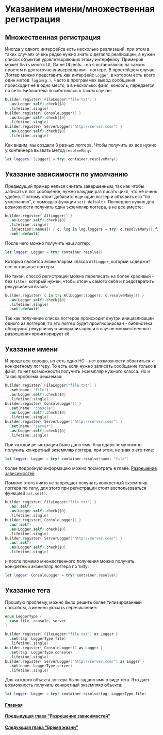 # Указанием имени/множественная регистрация

## Множественная регистрация

Иногда у одного интерфейса есть несколько реализаций, при этом в таких случаях очень редко нужно знать о деталях реализации, а нужен список объектов удовлетворяющих этому интерфейсу.
Примеров может быть много: UI, Game Objects... но я остановлюсь на самом простом и достаточно универсальном - логгере.
В простейшем случае Логгер можно представить как интерфейс `Logger`, в котором есть всего один метод: `log(msg:)`. Часто в программах вывод сообщения происходит не в одно место, а в несколько: файл, консоль, передается по сети. Библиотека позаботилась о таком случае:
```Swift
builder.register{ FileLogger("file.txt") }
  .as(Logger.self).check{$0}
  .lifetime(.single)
builder.register{ ConsoleLogger() }
  .as(Logger.self).check{$0}
  .lifetime(.single)
builder.register{ ServerLogger("http://server.com/") }
  .as(Logger.self).check{$0}
  .lifetime(.single)
```

Как видим, мы создали 3 разных логгера. Чтобы получить их все нужно у контейнера вызвать метод `resolveMany`:
```Swift
let loggers: [Logger] = try! container.resolveMany()
```

## Указание зависимости по умолчанию

Предыдущий пример нельзя считать завершенным, так как чтобы записать в лог сообщение, нужно каждый раз писать цикл, что не очень удобно. Поэтому стоит добавить еще один логгер и объявить его "по умолчанию", с помощью функции `set(.default)`. Последнее нужно для возможности получить один экземпляр логгера, а не все вместе:
```Swift
builder.register{ AllLogger() }
  .as(Logger.self).check{$0}
  .lifetime(.single)
  .injection(.manual) { c, log in log.loggers = try! c.resolveMany().filter{ $0 !=== log } }
  .set(.default)
```

После чего можно получить наш логгер:
```Swift
let logger: Logger = try! container.resolve()
```
Который является экземпляром класса `AllLogger`, который содержит все остальные логгеры.

Но такой, способ регистрации можно переписать на более красивый - без `filter`, который нужен, чтобы отсечь самого себя и предотвратить рекурсивный вызов:
```Swift
builder.register{ c in try AllLogger(loggers: c.resolveMany()) }
  .as(Logger.self).check{$0}
  .lifetime(.single)
  .set(.default)
```
Так как получение списка логгеров происходит внутри инициализации одного из логгеров, то это логгер будет проигнорирован - библиотека обнаружит рекурсивную инициализацию и в случае множественного разрешения проигнорирует её.

## Указание имени

И вроде все хорошо, но есть одно НО - нет возможности обратиться к конкретному логгеру. То есть если нужно записать сообщение только в файл, то нет возможности получить экземпляр нужного класса. Но и такая проблема решаемая:
```Swift
builder.register{ FileLogger("file.txt") }
  .set(name: "file")
  .as(Logger.self).check{$0}
  .lifetime(.single)
builder.register{ ConsoleLogger() }
  .set(name: "console")
  .as(Logger.self).check{$0}
  .lifetime(.single)
builder.register{ ServerLogger("http://server.com/") }
  .set(name: "server")
  .as(Logger.self).check{$0}
  .lifetime(.single)
```
При каждой регистрации было дано имя, благодаря чему можно получить конкретный экземпляр логгера, при этом, не зная о его типе:
```Swift
let logger: Logger = try! container.resolve(name: "file")
```
более подробную информацию можно посмотреть в главе:  [Разрешение зависимостей](resolve.md)

Помимо этого никто не запрещает получать конкретный экземпляр логгера по типу, для этого при регистрации стоит воспользоваться функцией `as(.self)`:
```Swift
builder.register{ FileLogger("file.txt") }
  .as(.self)
  .as(Logger.self).check{$0}
  .lifetime(.single)
builder.register{ ConsoleLogger() }
  .as(.self)
  .as(Logger.self).check{$0}
  .lifetime(.single)
builder.register{ ServerLogger("http://server.com/") }
  .as(.self)
  .as(Logger.self).check{$0}
  .lifetime(.single)
```
и после помимо множественного получения можно получить конкретный экземпляр логгера по типу:
```Swift
let logger: ConsoleLogger = try! container.resolve()
```

## Указание тега
Прошлую проблему, можно было решить более типизированный способом, а именно указать перечисление:
```Swift
enum LoggerType {
  case file, console, server
}

builder.register{ FileLogger("file.txt") as Logger }
  .set(tag: LoggerType.file)
  .lifetime(.single)
builder.register{ ConsoleLogger() as Logger }
  .set(tag: LoggerType.console)
  .lifetime(.single)
builder.register{ ServerLogger("http://server.com/") as Logger }
  .set(name: LoggerType.server)
  .lifetime(.single)
```

Для каждого объекта логгера было задано имя в виде тега. Это дает возможность получить конкретный экземпляр объекта:
```Swift
let logger: Logger = try! container.resolve(tag: LoggerType.file)
```

#### [Главная](main.md)
#### [Предыдущая глава "Разрешение зависимостей"](resolve.md#Разрешение-зависимостей)
#### [Следующая глава "Время жизни"](lifetime.md#Время-жизни)

